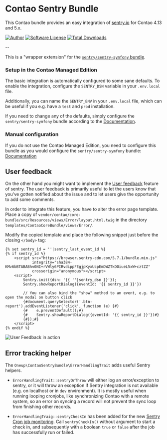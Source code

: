 Contao Sentry Bundle
====================

This Contao bundle provides an easy integration of [sentry.io](https://sentry.io/) for Contao 4.13 and 5.x.

[![Author](http://img.shields.io/badge/author-@1upgmbh-blue.svg?style=flat-square)](https://twitter.com/1upgmbh)
[![Software License](http://img.shields.io/badge/license-MIT-brightgreen.svg?style=flat-square)](LICENSE)
[![Total Downloads](http://img.shields.io/packagist/dt/oneup/contao-sentry-bundle.svg?style=flat-square)](https://packagist.org/packages/oneup/contao-sentry-bundle)

--

This is a "wrapper extension" for the [`sentry/sentry-symfony` bundle][1].


### Setup in the Contao Managed Edition

The basic integration is automatically configured to some sane defaults. To enable
the integration, configure the `SENTRY_DSN` variable in your `.env.local` file.

Additionally, you can name the `SENTRY_ENV` in your `.env.local` file, which can be useful
if you e.g. have a `test` and `prod` installation.

If you need to change any of the defaults, simply configure 
the `sentry/sentry-symfony` bundle according to the [Documentation][2].


### Manual configuration

If you do not use the Contao Managed Edition, you need to configure this bundle as you would 
configure the `sentry/sentry-symfony` bundle: [Documentation][2]


## User feedback

On the other hand you might want to implement the [User feedback][3] feature of sentry. The user feedback is primarily
useful to let the users know that you've gotten notified about the issue and to let users give the opportunity to add
some comments.

In order to integrate this feature, you have to alter the error page template. Place a copy of 
`vendor/contao/core-bundle/src/Resources/views/Error/layout.html.twig` in the directory 
`templates/ContaoCoreBundle/views/Error/`.

Modify the copied template and place the following snippet just before the closing `</body>` tag:
```twig
{% set sentry_id = ''|sentry_last_event_id %}
{% if sentry_id %}
    <script src="https://browser.sentry-cdn.com/5.7.1/bundle.min.js"
            integrity="sha384-KMv6bBTABABhv0NI+rVWly6PIRvdippFEgjpKyxUcpEmDWZTkDOiueL5xW+cztZZ"
            crossorigin="anonymous"></script>
    <script>
        Sentry.init({dsn: '{{ ''|sentry_dsn }}'});
        Sentry.showReportDialog({eventId: '{{ sentry_id }}'})

        // You can also bind the "show" method to an event, e.g. to open the modal on button click
        {#document.querySelector('.btn-report').addEventListener('click', function (e) {#}
        {#    e.preventDefault();#}
        {#    Sentry.showReportDialog({eventId: '{{ sentry_id }}'})#}
        {#});#}
    </script>
{% endif %}
```

![User Feedback in action][4]


## Error tracking helper

The `Oneup\ContaoSentryBundle\ErrorHandlingTrait` adds useful Sentry helpers.

- `ErrorHandlingTrait::sentryOrThrow` will either log an error/exception to sentry,
  or it will throw an exception if Sentry integration is not available (e.g. on localhost
  or in `dev` environment). It is mostly useful when running looping cronjobs, like
  synchronizing Contao with a remote system, so an error on syncing a record will not prevent
  the sync loop from finishing other records.

- `ErrorHandlingTraig::sentryCheckIn` has been added for the new [Sentry Cron job monitoring][5].
  Call `sentryCheckIn()` without argument to start a check in, and subsequently with a boolean
  `true` or `false` after the job has successfully run or failed.



[1]: https://github.com/getsentry/sentry-symfony/
[2]: https://docs.sentry.io/platforms/php/guides/symfony/#install
[3]: https://docs.sentry.io/learn/user-feedback/
[4]: https://user-images.githubusercontent.com/1284725/41782120-a06637f0-7639-11e8-96d7-a053e7ddd232.png
[5]: https://docs.sentry.io/product/crons/
